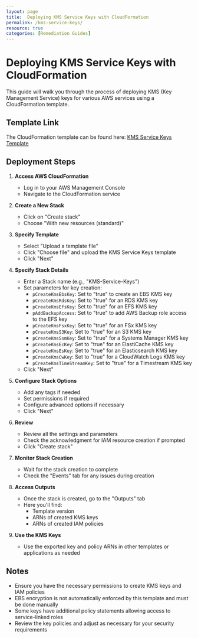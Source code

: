 ```yaml
---
layout: page
title:  Deploying KMS Service Keys with CloudFormation
permalink: /kms-service-keys/
resource: true
categories: [Remediation Guides]
---
```


#  Deploying KMS Service Keys with CloudFormation

This guide will walk you through the process of deploying KMS (Key Management Service) keys for various AWS services using a CloudFormation template.

## Template Link

The CloudFormation template can be found here: [KMS Service Keys Template](https://github.com/Cloud303/wafr-remediations/blob/main/cloudformation/kms/kms-service-keys.yml)

## Deployment Steps

1. **Access AWS CloudFormation**
   - Log in to your AWS Management Console
   - Navigate to the CloudFormation service

2. **Create a New Stack**
   - Click on "Create stack"
   - Choose "With new resources (standard)"

3. **Specify Template**
   - Select "Upload a template file"
   - Click "Choose file" and upload the KMS Service Keys template
   - Click "Next"

4. **Specify Stack Details**
   - Enter a Stack name (e.g., "KMS-Service-Keys")
   - Set parameters for key creation:
     - `pCreateKmsEbsKey`: Set to "true" to create an EBS KMS key
     - `pCreateKmsRdsKey`: Set to "true" for an RDS KMS key
     - `pCreateKmsEfsKey`: Set to "true" for an EFS KMS key
     - `pAddBackupAccess`: Set to "true" to add AWS Backup role access to the EFS key
     - `pCreateKmsFsxKey`: Set to "true" for an FSx KMS key
     - `pCreateKmsS3Key`: Set to "true" for an S3 KMS key
     - `pCreateKmsSsmKey`: Set to "true" for a Systems Manager KMS key
     - `pCreateKmsEcKey`: Set to "true" for an ElastiCache KMS key
     - `pCreateKmsEsKey`: Set to "true" for an Elasticsearch KMS key
     - `pCreateKmsCwKey`: Set to "true" for a CloudWatch Logs KMS key
     - `pCreateKmsTimeStreamKey`: Set to "true" for a Timestream KMS key
   - Click "Next"

5. **Configure Stack Options**
   - Add any tags if needed
   - Set permissions if required
   - Configure advanced options if necessary
   - Click "Next"

6. **Review**
   - Review all the settings and parameters
   - Check the acknowledgment for IAM resource creation if prompted
   - Click "Create stack"

7. **Monitor Stack Creation**
   - Wait for the stack creation to complete
   - Check the "Events" tab for any issues during creation

8. **Access Outputs**
   - Once the stack is created, go to the "Outputs" tab
   - Here you'll find:
     - Template version
     - ARNs of created KMS keys
     - ARNs of created IAM policies

9. **Use the KMS Keys**
   - Use the exported key and policy ARNs in other templates or applications as needed

## Notes

- Ensure you have the necessary permissions to create KMS keys and IAM policies
- EBS encryption is not automatically enforced by this template and must be done manually
- Some keys have additional policy statements allowing access to service-linked roles
- Review the key policies and adjust as necessary for your security requirements


